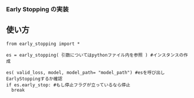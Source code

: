 ### Early Stopping の実装

## 使い方

    from early_stopping import *

    es = early_stopping( 引数についてはpythonファイル内を参照 ) #インスタンスの作成

    es( valid_loss, model, model_path= "model_path") #esを呼び出しEarlyStoppingするか確認
    if es.early_stop: #もし停止フラグが立っているなら停止
      break
